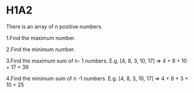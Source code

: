 # H1A2

There is an array of n positive numbers.

1.Find the maximum number.

2.Find the minimum number.

3.Find the maximum sum of n- 1 numbers.
E.g. [4, 8, 3, 10, 17] => 4 + 8 + 10 + 17 = 39

4.Find the minimum sum of n -1 numbers.
E.g. [4, 8, 3, 10, 17] => 4 + 8 + 3 + 10 = 25
